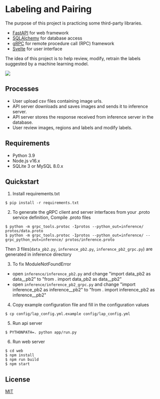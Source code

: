 # Labeling and Pairing

The purpose of this project is practicing some third-party libraries.

- [FastAPI](https://github.com/tiangolo/fastapi) for web framework
- [SQLAlchemy](https://github.com/sqlalchemy/sqlalchemy) for database access
- [gRPC](https://github.com/grpc/grpc/tree/master/src/python/grpcio) for remote procedure call (RPC) framework
- [Svelte](https://svelte.dev/) for user interface

The idea of this project is to help review, modify, retrain the labels suggested by a machine learning model.

<img src="./images/sample1.png">

## Processes

- User upload csv files containing image urls.
- API server downloads and saves images and sends it to inference server.
- API server stores the response received from inference server in the database.
- User review images, regions and labels and modify labels.

## Requirements

- Python 3.9
- Node.js v16.x
- SQLite 3 or MySQL 8.0.x

## Quickstart

1. Install requirements.txt

```shell
$ pip install -r requirements.txt
```

2. To generate the gRPC client and server interfaces from your .proto service definition, Compile .proto files

```shell
$ python -m grpc_tools.protoc -Iprotos --python_out=inference/ protos/data.proto
$ python -m grpc_tools.protoc -Iprotos --python_out=inference/ --grpc_python_out=inference/ protos/inference.proto
```

Then 3 files(`data_pb2.py`, `inference_pb2.py`, `inference_pb2_grpc.py`) are generated in inference directory

3. To fix ModuleNotFoundError
- open `inference/inference_pb2.py` and change "import data_pb2 as data__pb2" to "from . import data_pb2 as data__pb2"
- open `inference/inference_pb2_grpc.py` and change "import inference_pb2 as inference__pb2" to "from . import inference_pb2 as inference__pb2"

4. Copy example configuration file and fill in the configuration values

```shell
$ cp config/lap_config.yml.example config/lap_config.yml
```

5. Run api server

```shell
$ PYTHONPATH=. python app/run.py
```

6. Run web server

```shell
$ cd web
$ npm install
$ npm run build
$ npm start
```

## License
[MIT](LICENSE)
